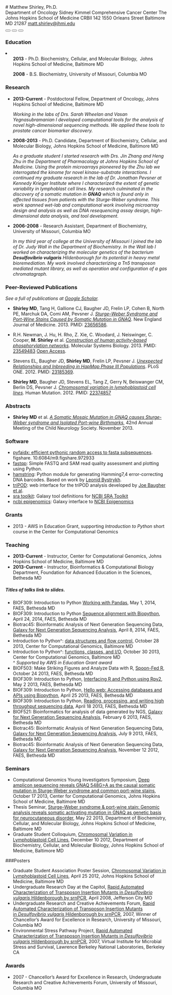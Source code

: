 <div id="about"></div>
# Matthew Shirley, Ph.D.
<div id="contact" class="row">
    <div class="col-sm-8 col-md-8 col-sm-offset-3 col-md-offset-3 well well-sm text-right">
        Department of Oncology  
        Sidney Kimmel Comprehensive Cancer Center  
        The Johns Hopkins School of Medicine  
        CRBII 142  
        1550 Orleans Street  
        Baltimore MD 21287  
        <a href="mailto:matt.shirley@jhmi.edu">matt.shirley@jhmi.edu</a>  
        <div class="btn-group">
            <button type="button" class="btn btn-primary" onclick="window.location.href = 'mailto:matt.shirley@jhmi.edu'"><span class="glyphicon glyphicon-envelope"></span></button>
            <button type="button" class="btn btn-primary" onclick="window.location.href = 'http://www.google.com/webhp?hl=en&sa=N&tab=lw#q=matt+shirley+mdshw5&hl=en&ei=dCf3UfqpOqHl4AOI1ICgDg&start=0&sa=N&bav=on.2,or.r_cp.r_qf.&fp=2932c87ff975568f&biw=1159&bih=730&bvm=pv.xjs.s.en_US.9jgl75mduIg.O%2Cpv.xjs.s.en_US.9jgl75mduIg.O'"><span class="glyphicon glyphicon-search"></span></button>
            <button type="button" class="btn btn-primary" onclick="window.location.href = 'http://mattshirley.com/about?print=true'"><span class="glyphicon glyphicon-print"></span></button>
        </div>
    </div>
</div>

<div id="education"></div>

### Education
<li class="list-unstyled">
    <ul><strong>2013</strong> - Ph.D. Biochemistry, Cellular, and Molecular Biology, 
  Johns Hopkins School of Medicine, Baltimore MD</ul>
    <ul><strong>2008</strong> - B.S. Biochemistry, University of Missouri, Columbia MO</ul>
</li>

<div id="research" style="page-break-after:always;"></div>

### Research

- **2013-Current** - Postdoctoral Fellow, Department of Oncology,
 Johns Hopkins School of Medicine, Baltimore MD

    *Working in the labs of Drs. Sarah Wheelan and Vasan Yegnasubramanian I
     developed computational tools for the analysis of novel high-dimensional
     sequencing methods. We applied these tools to prostate cancer biomarker
     discovery.*

- **2008-2013** - Ph.D. Candidate, Department of Biochemistry,
 Cellular, and Molecular Biology, Johns Hopkins School of Medicine, Baltimore MD

    *As a graduate student I started research with Drs. Jin Zhang and
     Heng Zhu in the Department of Pharmacology at Johns Hopkins School
     of Medicine. Using the protein microarrays pioneered by the Zhu lab
     we interrogated the kinome for novel kinase-substrate interactions.
     I continued my graduate research in the lab of Dr. Jonathan Pevsner
     at Kennedy Krieger Institute where I characterized the extent of
     genetic variability in lymphoblast cell lines.
     My research culminated in the discovery of a somatic mutation in
     **GNAQ** which is found only in affected tissues from patients
     with the Sturge-Weber syndrome. This work spanned wet-lab and
     computational work involving microarray design and analysis as
     well as DNA resequencing assay design, high-dimensional data
     analysis, and tool development.*

- **2006-2008** - Research Assistant, Department of Biochemistry,
 University of Missouri, Columbia MO

    *In my third year of college at the University of Missouri
     I joined the lab of Dr. Judy Wall in the Department of Biochemistry.
     In the Wall lab I worked on characterizing the molecular genetics of
     the bacterium **Desulfovibrio vulgaris** Hildenborough for its potential
     in heavy metal bioremediation. My work involved characterizing a Tn5
     transposon mediated mutant library, as well as operation and configuration
     of a gas chromatagraph.*

<div id="publications"></div>

### Peer-Reviewed Publications

*See a full of publications at [Google Scholar](http://scholar.google.com/citations?user=b7Jyb4YAAAAJ&hl=en).*

- **Shirley MD**, Tang H, Gallione CJ, Baugher JD, Frelin LP, Cohen B, North PE, Marchuk DA, Comi AM, Pevsner J. *[Sturge–Weber Syndrome and Port-Wine Stains Caused by Somatic Mutation in GNAQ][3]*. New England Journal of Medicine. 2013. PMID: [23656586][4].  

- R.H. Newman, J. Hu, H. Rho, Z. Xie, C. Woodard, J. Neiswinger, C. Cooper, **M. Shirley** et al. *[Construction of human activity-based phosphorylation networks][13]*. Molecular Systems Biology. 2013. PMID: [23549483][14] [Open Access][15].

- Stevens EL, Baugher JD, **Shirley MD**, Frelin LP, Pevsner J. *[Unexpected Relationships and Inbreeding in HapMap Phase III Populations][16]*. PLoS ONE. 2012. PMID: [23185369][17].

- **Shirley MD**, Baugher JD, Stevens EL, Tang Z, Gerry N, Beiswanger CM, Berlin DS, Pevsner J. *[Chromosomal variation in lymphoblastoid cell lines][18]*. Human Mutation. 2012. PMID: [22374857][19]

<div id="abstracts"></div>

### Abstracts

- **Shirley MD** et al. *[A Somatic Mosaic Mutation in GNAQ causes Sturge-Weber syndrome and Isolated Port-wine Birthmarks](http://mattshirley.com/uploads/2014/04/ana24069.pdf)*, 42nd Annual Meeting of the Child Neurology Society. November 2013.


<div id="software"></div>

### Software

- [pyfaidx: efficient pythonic random access to fasta subsequences](http://dx.doi.org/10.6084/m9.figshare.972933). figshare. 10.6084/m9.figshare.972933
- [fastqp](https://github.com/mdshw5/fastqp): Simple FASTQ and SAM read quality assessment and plotting using Python.
- [hamstring][9]: Python module for generating Hamming7,4 error-correcting DNA barcodes. Based on work by [Leonid Bystrykh][10].
- [triPOD][11]: web interface for the triPOD analysis developed by [Joe Baugher et al][12].
- [sra toolkit](http://toolshed.g2.bx.psu.edu/view/matt-shirley/ncbi_sra_toolkit): Galaxy tool definitions for [NCBI SRA Toolkit](http://www.ncbi.nlm.nih.gov/Traces/sra/sra.cgi?view=software)
- [ncbi epigenomics](http://toolshed.g2.bx.psu.edu/view/matt-shirley/ncbi_epi_browse): Galaxy interface to [NCBI Epigenomics](http://www.ncbi.nlm.nih.gov/epigenomics)

<div id="grants"></div>

### Grants
- 2013 - AWS in Education Grant, supporting *Introduction to Python* short course in the Center for Computational Genomics

<div id="teaching"></div>

### Teaching

- **2013-Current** - Instructor, Center for Computational Genomics, Johns Hopkins School of Medicine, Baltimore MD
- **2013-Current** - Instructor, Bioinformatics & Computational Biology Department, Foundation for Advanced Education in the Sciences, Bethesda MD

<div class="hidden-print">
    <h5>Titles of talks link to slides.</h5>
</div>

- BIOF309: Introduction to Python [Working with Pandas](http://mattshirley.com/uploads/2014/05/working_with_pandas.slides.html), May 1, 2014, FAES, Bethesda MD
- BIOF309: Introduction to Python [Sequence alignment with Biopython](http://mattshirley.com/uploads/2014/04/sequence_alignment_biopython.slides.html), April 24, 2014, FAES, Bethesda MD
- Biotrac45: Bioinformatic Analysis of Next Generation Sequencing Data, [Galaxy for Next Generation Sequencing Analysis][29], April 8, 2014, FAES, Bethesda MD
- Introduction to Python^: [data structures and flow control](uploads/2013/10/Introduction%20to%20Python%20Day%201.ipynb.slides.html), October 28 2013, Center for Computational Genomics, Baltimore MD
- Introduction to Python^: [functions, classes, and I/O](uploads/2013/10/Introduction%20to%20Python%20Day%202.ipynb.slides.html), October 30 2013, Center for Computational Genomics, Baltimore MD  
^ *Supported by AWS in Education Grant award*  
- BIOF503: Make Striking Figures and Analyze Data with R, [Spoon-Fed R](uploads/2013/10/Spoon-fed_R.html), October 24 2013, FAES, Bethesda MD
- BIOF309: Introduction to Python, [Interfacing R and Python using Rpy2][22], May 2 2013, FAES, Bethesda MD
- BIOF309: Introduction to Python, [Hello web: Accessing databases and APIs using Biopython][24], April 25 2013, FAES, Bethesda MD
- BIOF309: Introduction to Python, [Reading, processing, and writing high throughput sequencing data][25], April 18 2013, FAES, Bethesda MD
- BIOF521: Bioinformatics for analysis of data generated by NGS, [Galaxy for Next Generation Sequencing Analysis][26], February 6 2013, FAES, Bethesda MD
- Biotrac45: Bioinformatic Analysis of Next Generation Sequencing Data, [Galaxy for Next Generation Sequencing Analysis][29], July 9 2013, FAES, Bethesda MD
- Biotrac45: Bioinformatic Analysis of Next Generation Sequencing Data, [Galaxy for Next Generation Sequencing Analysis][28], November 12 2012, FAES, Bethesda MD

<div id="seminars"></div>

### Seminars

- Computational Genomics Young Investigators Symposium, [Deep amplicon sequencing reveals GNAQ 548G>A as the causal somatic mutation in Sturge-Weber syndrome and common port-wine stains](uploads/2013/10/Young-Investigators-Seminar.pdf), October 17 2013, Center for Computational Genomics, Johns Hopkins School of Medicine, Baltimore MD
- Thesis Seminar, [Sturge–Weber syndrome & port-wine stain: Genomic analysis reveals somatic activating mutation in GNAQ as genetic basis for neurocutaneous disorder][21], May 22 2013, Department of Biochemistry, Cellular, and Molecular Biology, Johns Hopkins School of Medicine, Baltimore MD
- Graduate Student Colloquium, [Chromosomal Variation in Lymphoblastoid Cell Lines][27], December 10 2012, Department of Biochemistry, Cellular, and Molecular Biology, Johns Hopkins School of Medicine, Baltimore MD

<div id="posters" style="page-break-after:always;"></div>

###Posters

- Graduate Student Association Poster Session, [Chromosomal Variation in Lymphoblastoid Cell Lines][39], April 25 2012, Johns Hopkins School of Medicine, Baltimore MD
- Undergraduate Research Day at the Capitol, [Rapid Automated Characterization of Transposon Insertion Mutants in *Desulfovibrio vulgaris* Hildenborough by srnPCR][30], April 2008, Jefferson City MO
- Undergraduate Research and Creative Achievements Forum, [Rapid Automated Characterization of Transposon Insertion Mutants in *Desulfovibrio vulgaris* Hildenborough by srnPCR][30], 2007, Winner of Chancellor’s Award for Excellence in Research, University of Missouri, Columbia MO
- Environmental Stress Pathway Project, [Rapid Automated Characterization of Transposon Insertion Mutants in *Desulfovibrio vulgaris* Hildenborough by srnPCR](http://vimss.lbl.gov/publicfiles/ESPP_retreat_2007_Shirley.pdf), 2007, Virtual Institute for Microbial Stress and Survival, Lawrence Berkeley National Laboratories, Berkeley CA

<div id="awards"></div>

### Awards
- 2007 - Chancellor’s Award for Excellence in Research, Undergraduate Research and Creative Achievements Forum, University of Missouri, Columbia MO

 [1]: http://biolchem.bs.jhmi.edu/bcmb/Pages/index.aspx
 [2]: http://biochem.missouri.edu/
 [3]: http://mattshirley.com/uploads/2012/03/N-Engl-J-Med-2013-Shirley.pdf
 [4]: http://www.ncbi.nlm.nih.gov/pubmed/23656586
 [5]: http://www.sturge-weber.org/component/content/article/4-general-info/311-route-to-a-cure.html
 [6]: http://www.sturge-weber.org/images/stories/BVMC/explaining_gnaq.pdf
 [7]: http://www.sturge-weber.org/images/stories/BVMC/sturge-weber%20foundation%20nejm%20news%20release%20final%20may-08-2013.pdf
 [8]: http://faes.org
 [9]: http://mdshw5.github.io/hamstring/
 [10]: http://www.plosone.org/article/info:doi/10.1371/journal.pone.0036852
 [11]: http://tripod.mattshirley.com
 [12]: http://www.biomedcentral.com/1471-2164/14/367/
 [13]: http://mattshirley.com/uploads/2013/04/Mol-Syst-Biol-2013-Newman.pdf
 [14]: http://www.ncbi.nlm.nih.gov/pubmed/?term=23549483
 [15]: http://www.nature.com/doifinder/10.1038/msb.2013.12
 [16]: http://mattshirley.com/uploads/2013/03/journal.pone_.0049575.pdf
 [17]: http://www.ncbi.nlm.nih.gov/pubmed/23185369
 [18]: http://mattshirley.com/uploads/2012/03/22062_ftp.pdf
 [19]: http://www.ncbi.nlm.nih.gov/pubmed/22374857
 [21]: http://mattshirley.com/uploads/2013/05/SWS_thesis_seminar.html
 [22]: http://mattshirley.com/uploads/2013/04/lecture14-notes.html
 [23]: http://www.faes.org
 [24]: http://mattshirley.com/uploads/2013/04/lecture13-notes.html
 [25]: http://mattshirley.com/uploads/2013/04/lecture12-notes.html
 [26]: http://mattshirley.com/uploads/2013/02/Galaxy-for-NGS-Analysis.pdf
 [27]: http://mattshirley.com/uploads/2012/10/Chromosomal-Variation-in-Lymphoblastoid-Cell-Lines.pdf
 [28]: http://mattshirley.com/uploads/2012/11/Galaxy-for-NGS-Analysis-2012-10-09.pdf
 [29]: http://mattshirley.com/uploads/2013/07/Galaxy-for-NGS-Analysis-07-09-13.pdf
 [39]: http://mattshirley.com/uploads/2013/01/MS_variation_poster_final.pdf
 [30]: http://mattshirley.com/uploads/2013/01/Undergrad_poster.pdf
